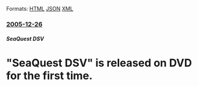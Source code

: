 
Formats: [HTML](/news/2005/12/26/seaquest-dsv-is-released-on-dvd-for-the-first-time.html)  [JSON](/news/2005/12/26/seaquest-dsv-is-released-on-dvd-for-the-first-time.json)  [XML](/news/2005/12/26/seaquest-dsv-is-released-on-dvd-for-the-first-time.xml)  

### [2005-12-26](/news/2005/12/26/index.md)

##### SeaQuest DSV
#  "SeaQuest DSV" is released on DVD for the first time.



